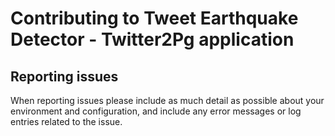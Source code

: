 Contributing to Tweet Earthquake Detector - Twitter2Pg application
=========================

Reporting issues
----------------

When reporting issues please include as much detail as possible
about your environment and configuration, and include any error
messages or log entries related to the issue.
